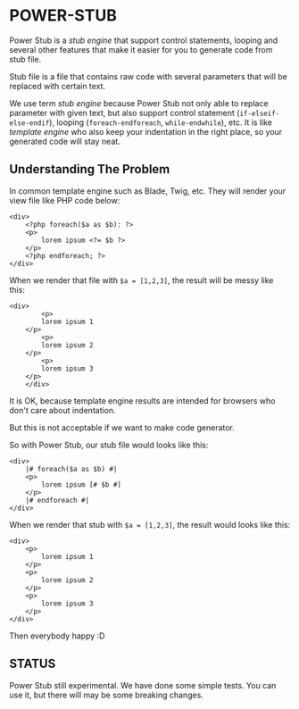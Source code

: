 POWER-STUB
==========

Power Stub is a _stub engine_ that support control statements, looping 
and several other features that make it easier for you to generate code from stub file.

Stub file is a file that contains raw code with several parameters that will be replaced with certain text.

We use term _stub engine_ because Power Stub not only able to replace parameter with given text,
but also support control statement (`if-elseif-else-endif`), looping (`foreach-endforeach`, `while-endwhile`), etc.
It is like _template engine_ who also keep your indentation in the right place,
so your generated code will stay neat.

## Understanding The Problem

In common template engine such as Blade, Twig, etc. They will render your view file
like PHP code below:

```
<div>
    <?php foreach($a as $b): ?>
    <p>
        lorem ipsum <?= $b ?>
    </p>
    <?php endforeach; ?>
</div>
```

When we render that file with `$a = [1,2,3]`, the result will be messy like this:

```
<div>
        <p>
        lorem ipsum 1
    </p>
        <p>
        lorem ipsum 2
    </p>
        <p>
        lorem ipsum 3
    </p>
    </div>
```

It is OK, because template engine results are intended for browsers who don't care about indentation.

But this is not acceptable if we want to make code generator.

So with Power Stub, our stub file would looks like this:

```
<div>
    |# foreach($a as $b) #|
    <p>
        lorem ipsum [# $b #]
    </p>
    |# endforeach #|
</div>
```

When we render that stub with `$a = [1,2,3]`, the result would looks like this:

```
<div>
    <p>
        lorem ipsum 1
    </p>
    <p>
        lorem ipsum 2
    </p>
    <p>
        lorem ipsum 3
    </p>
</div>
```

Then everybody happy :D

## STATUS

Power Stub still experimental. We have done some simple tests. 
You can use it, but there will may be some breaking changes.